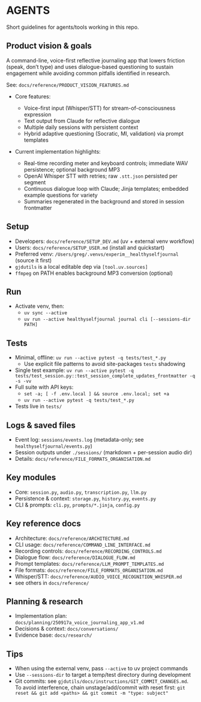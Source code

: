 # AGENTS

Short guidelines for agents/tools working in this repo.

## Product vision & goals

A command-line, voice-first reflective journaling app that lowers friction (speak, don’t type) and uses dialogue-based questioning to sustain engagement while avoiding common pitfalls identified in research.

See: `docs/reference/PRODUCT_VISION_FEATURES.md`

- Core features:
  - Voice-first input (Whisper/STT) for stream-of-consciousness expression
  - Text output from Claude for reflective dialogue
  - Multiple daily sessions with persistent context
  - Hybrid adaptive questioning (Socratic, MI, validation) via prompt templates

- Current implementation highlights:
  - Real-time recording meter and keyboard controls; immediate WAV persistence; optional background MP3
  - OpenAI Whisper STT with retries; raw `.stt.json` persisted per segment
  - Continuous dialogue loop with Claude; Jinja templates; embedded example questions for variety
  - Summaries regenerated in the background and stored in session frontmatter

## Setup

- Developers: `docs/reference/SETUP_DEV.md` (uv + external venv workflow)
- Users: `docs/reference/SETUP_USER.md` (install and quickstart)
- Preferred venv: `/Users/greg/.venvs/experim__healthyselfjournal` (source it first)
- `gjdutils` is a local editable dep via `[tool.uv.sources]`
- `ffmpeg` on PATH enables background MP3 conversion (optional)

## Run

- Activate venv, then:
  - `uv sync --active`
  - `uv run --active healthyselfjournal journal cli [--sessions-dir PATH]`

## Tests

- Minimal, offline: `uv run --active pytest -q tests/test_*.py`
  - Use explicit file patterns to avoid site-packages `tests` shadowing
- Single test example: `uv run --active pytest -q tests/test_session.py::test_session_complete_updates_frontmatter -q -s -vv`
- Full suite with API keys:
  - `set -a; [ -f .env.local ] && source .env.local; set +a`
  - `uv run --active pytest -q tests/test_*.py`
- Tests live in `tests/`

## Logs & saved files

- Event log: `sessions/events.log` (metadata-only; see `healthyselfjournal/events.py`)
- Session outputs under `./sessions/` (markdown + per-session audio dir)
- Details: `docs/reference/FILE_FORMATS_ORGANISATION.md`

## Key modules

- Core: `session.py`, `audio.py`, `transcription.py`, `llm.py`
- Persistence & context: `storage.py`, `history.py`, `events.py`
- CLI & prompts: `cli.py`, `prompts/*.jinja`, `config.py`

## Key reference docs

- Architecture: `docs/reference/ARCHITECTURE.md`
- CLI usage: `docs/reference/COMMAND_LINE_INTERFACE.md`
- Recording controls: `docs/reference/RECORDING_CONTROLS.md`
- Dialogue flow: `docs/reference/DIALOGUE_FLOW.md`
- Prompt templates: `docs/reference/LLM_PROMPT_TEMPLATES.md`
- File formats: `docs/reference/FILE_FORMATS_ORGANISATION.md`
- Whisper/STT: `docs/reference/AUDIO_VOICE_RECOGNITION_WHISPER.md`
- see others in `docs/reference/`

## Planning & research

- Implementation plan: `docs/planning/250917a_voice_journaling_app_v1.md`
- Decisions & context: `docs/conversations/`
- Evidence base: `docs/research/`

## Tips

- When using the external venv, pass `--active` to uv project commands
- Use `--sessions-dir` to target a temp/test directory during development
- Git commits: see `gjdutils/docs/instructions/GIT_COMMIT_CHANGES.md`. To avoid interference, chain unstage/add/commit with reset first: `git reset && git add <paths> && git commit -m "type: subject"`
